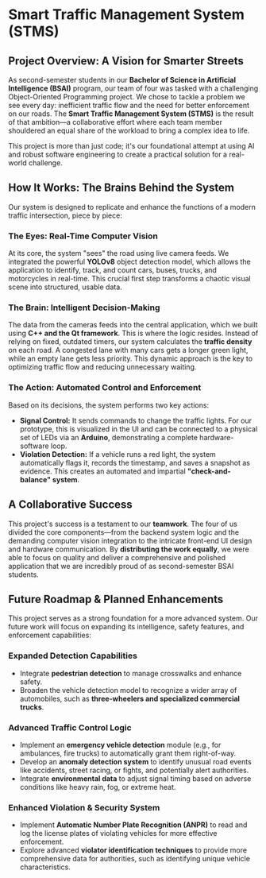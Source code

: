 <h1>Smart Traffic Management System (STMS)</h1>

<h2>Project Overview: A Vision for Smarter Streets</h2>
<p>
  As second-semester students in our <strong>Bachelor of Science in Artificial Intelligence (BSAI)</strong> program, our team of four was tasked with a challenging Object-Oriented Programming project. We chose to tackle a problem we see every day: inefficient traffic flow and the need for better enforcement on our roads. The <strong>Smart Traffic Management System (STMS)</strong> is the result of that ambition—a collaborative effort where each team member shouldered an equal share of the workload to bring a complex idea to life.
</p>
<p>
  This project is more than just code; it's our foundational attempt at using AI and robust software engineering to create a practical solution for a real-world challenge.
</p>

<h2>How It Works: The Brains Behind the System</h2>
<p>
  Our system is designed to replicate and enhance the functions of a modern traffic intersection, piece by piece:
</p>

<h3>The Eyes: Real-Time Computer Vision </h3>
<p>
  At its core, the system "sees" the road using live camera feeds. We integrated the powerful <strong>YOLOv8</strong> object detection model, which allows the application to identify, track, and count cars, buses, trucks, and motorcycles in real-time. This crucial first step transforms a chaotic visual scene into structured, usable data.
</p>

<h3>The Brain: Intelligent Decision-Making </h3>
<p>
  The data from the cameras feeds into the central application, which we built using <strong>C++ and the Qt framework</strong>. This is where the logic resides. Instead of relying on fixed, outdated timers, our system calculates the <strong>traffic density</strong> on each road. A congested lane with many cars gets a longer green light, while an empty lane gets less priority. This dynamic approach is the key to optimizing traffic flow and reducing unnecessary waiting.
</p>

<h3>The Action: Automated Control and Enforcement </h3>
<p>
  Based on its decisions, the system performs two key actions:
</p>
<ul>
  <li>
    <strong>Signal Control:</strong> It sends commands to change the traffic lights. For our prototype, this is visualized in the UI and can be connected to a physical set of LEDs via an <strong>Arduino</strong>, demonstrating a complete hardware-software loop.
  </li>
  <li>
    <strong>Violation Detection:</strong> If a vehicle runs a red light, the system automatically flags it, records the timestamp, and saves a snapshot as evidence. This creates an automated and impartial <strong>"check-and-balance" system</strong>.
  </li>
</ul>

<h2>A Collaborative Success</h2>
<p>
  This project's success is a testament to our <strong>teamwork</strong>. The four of us divided the core components—from the backend system logic and the demanding computer vision integration to the intricate front-end UI design and hardware communication. By <strong>distributing the work equally</strong>, we were able to focus on quality and deliver a comprehensive and polished application that we are incredibly proud of as second-semester BSAI students.
</p>

<h2>Future Roadmap & Planned Enhancements</h2>
<p>
  This project serves as a strong foundation for a more advanced system. Our future work will focus on expanding its intelligence, safety features, and enforcement capabilities:
</p>

<h3>Expanded Detection Capabilities</h3>
<ul>
  <li>
    Integrate <strong>pedestrian detection</strong> to manage crosswalks and enhance safety.
  </li>
  <li>
    Broaden the vehicle detection model to recognize a wider array of automobiles, such as <strong>three-wheelers and specialized commercial trucks</strong>.
  </li>
</ul>

<h3>Advanced Traffic Control Logic</h3>
<ul>
  <li>
    Implement an <strong>emergency vehicle detection</strong> module (e.g., for ambulances, fire trucks) to automatically grant them right-of-way.
  </li>
  <li>
    Develop an <strong>anomaly detection system</strong> to identify unusual road events like accidents, street racing, or fights, and potentially alert authorities.
  </li>
  <li>
    Integrate <strong>environmental data</strong> to adjust signal timing based on adverse conditions like heavy rain, fog, or extreme heat.
  </li>
</ul>

<h3>Enhanced Violation & Security System</h3>
<ul>
  <li>
    Implement <strong>Automatic Number Plate Recognition (ANPR)</strong> to read and log the license plates of violating vehicles for more effective enforcement.
  </li>
  <li>
    Explore advanced <strong>violator identification techniques</strong> to provide more comprehensive data for authorities, such as identifying unique vehicle characteristics.
  </li>
</ul>
